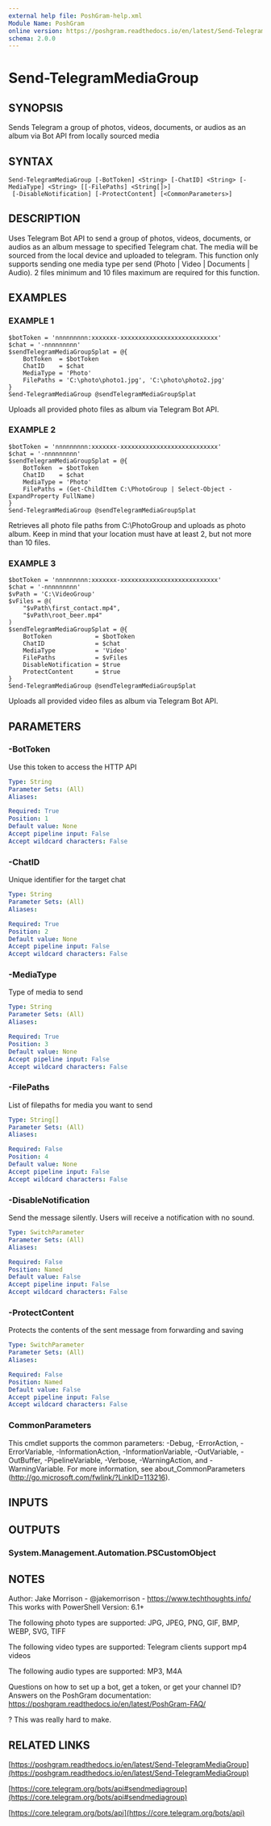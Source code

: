 ```yaml
---
external help file: PoshGram-help.xml
Module Name: PoshGram
online version: https://poshgram.readthedocs.io/en/latest/Send-TelegramMediaGroup
schema: 2.0.0
---
```


# Send-TelegramMediaGroup

## SYNOPSIS
Sends Telegram a group of photos, videos, documents, or audios as an album via Bot API from locally sourced media

## SYNTAX

```
Send-TelegramMediaGroup [-BotToken] <String> [-ChatID] <String> [-MediaType] <String> [[-FilePaths] <String[]>]
 [-DisableNotification] [-ProtectContent] [<CommonParameters>]
```

## DESCRIPTION
Uses Telegram Bot API to send a group of photos, videos, documents, or audios as an album message to specified Telegram chat.
The media will be sourced from the local device and uploaded to telegram.
This function only supports sending one media type per send (Photo | Video | Documents | Audio).
2 files minimum and 10 files maximum are required for this function.

## EXAMPLES

### EXAMPLE 1
```
$botToken = 'nnnnnnnnn:xxxxxxx-xxxxxxxxxxxxxxxxxxxxxxxxxxx'
$chat = '-nnnnnnnnn'
$sendTelegramMediaGroupSplat = @{
    BotToken  = $botToken
    ChatID    = $chat
    MediaType = 'Photo'
    FilePaths = 'C:\photo\photo1.jpg', 'C:\photo\photo2.jpg'
}
Send-TelegramMediaGroup @sendTelegramMediaGroupSplat
```

Uploads all provided photo files as album via Telegram Bot API.

### EXAMPLE 2
```
$botToken = 'nnnnnnnnn:xxxxxxx-xxxxxxxxxxxxxxxxxxxxxxxxxxx'
$chat = '-nnnnnnnnn'
$sendTelegramMediaGroupSplat = @{
    BotToken  = $botToken
    ChatID    = $chat
    MediaType = 'Photo'
    FilePaths = (Get-ChildItem C:\PhotoGroup | Select-Object -ExpandProperty FullName)
}
Send-TelegramMediaGroup @sendTelegramMediaGroupSplat
```

Retrieves all photo file paths from C:\PhotoGroup and uploads as photo album.
Keep in mind that your location must have at least 2, but not more than 10 files.

### EXAMPLE 3
```
$botToken = 'nnnnnnnnn:xxxxxxx-xxxxxxxxxxxxxxxxxxxxxxxxxxx'
$chat = '-nnnnnnnnn'
$vPath = 'C:\VideoGroup'
$vFiles = @(
    "$vPath\first_contact.mp4",
    "$vPath\root_beer.mp4"
)
$sendTelegramMediaGroupSplat = @{
    BotToken            = $botToken
    ChatID              = $chat
    MediaType           = 'Video'
    FilePaths           = $vFiles
    DisableNotification = $true
    ProtectContent      = $true
}
Send-TelegramMediaGroup @sendTelegramMediaGroupSplat
```

Uploads all provided video files as album via Telegram Bot API.

## PARAMETERS

### -BotToken
Use this token to access the HTTP API

```yaml
Type: String
Parameter Sets: (All)
Aliases:

Required: True
Position: 1
Default value: None
Accept pipeline input: False
Accept wildcard characters: False
```

### -ChatID
Unique identifier for the target chat

```yaml
Type: String
Parameter Sets: (All)
Aliases:

Required: True
Position: 2
Default value: None
Accept pipeline input: False
Accept wildcard characters: False
```

### -MediaType
Type of media to send

```yaml
Type: String
Parameter Sets: (All)
Aliases:

Required: True
Position: 3
Default value: None
Accept pipeline input: False
Accept wildcard characters: False
```

### -FilePaths
List of filepaths for media you want to send

```yaml
Type: String[]
Parameter Sets: (All)
Aliases:

Required: False
Position: 4
Default value: None
Accept pipeline input: False
Accept wildcard characters: False
```

### -DisableNotification
Send the message silently.
Users will receive a notification with no sound.

```yaml
Type: SwitchParameter
Parameter Sets: (All)
Aliases:

Required: False
Position: Named
Default value: False
Accept pipeline input: False
Accept wildcard characters: False
```

### -ProtectContent
Protects the contents of the sent message from forwarding and saving

```yaml
Type: SwitchParameter
Parameter Sets: (All)
Aliases:

Required: False
Position: Named
Default value: False
Accept pipeline input: False
Accept wildcard characters: False
```

### CommonParameters
This cmdlet supports the common parameters: -Debug, -ErrorAction, -ErrorVariable, -InformationAction, -InformationVariable, -OutVariable, -OutBuffer, -PipelineVariable, -Verbose, -WarningAction, and -WarningVariable.
For more information, see about_CommonParameters (http://go.microsoft.com/fwlink/?LinkID=113216).

## INPUTS

## OUTPUTS

### System.Management.Automation.PSCustomObject
## NOTES
Author: Jake Morrison - @jakemorrison - https://www.techthoughts.info/
This works with PowerShell Version: 6.1+

The following photo types are supported:
JPG, JPEG, PNG, GIF, BMP, WEBP, SVG, TIFF

The following video types are supported:
Telegram clients support mp4 videos

The following audio types are supported:
MP3, M4A

Questions on how to set up a bot, get a token, or get your channel ID?
Answers on the PoshGram documentation: https://poshgram.readthedocs.io/en/latest/PoshGram-FAQ/

?
This was really hard to make.

## RELATED LINKS

[https://poshgram.readthedocs.io/en/latest/Send-TelegramMediaGroup](https://poshgram.readthedocs.io/en/latest/Send-TelegramMediaGroup)

[https://core.telegram.org/bots/api#sendmediagroup](https://core.telegram.org/bots/api#sendmediagroup)

[https://core.telegram.org/bots/api](https://core.telegram.org/bots/api)

